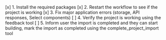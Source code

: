 [x] 1. Install the required packages
[x] 2. Restart the workflow to see if the project is working
[x] 3. Fix major application errors (storage, API responses, Select components)
[ ] 4. Verify the project is working using the feedback tool
[ ] 5. Inform user the import is completed and they can start building, mark the import as completed using the complete_project_import tool